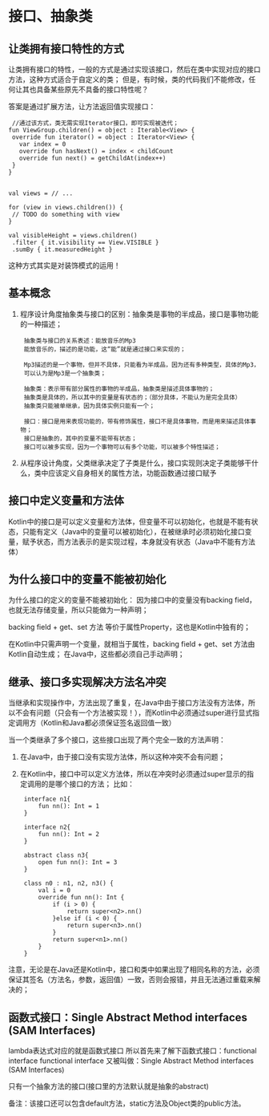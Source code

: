 # 接口、抽象类

## 让类拥有接口特性的方式

 让类拥有接口的特性，一般的方式是通过实现该接口，然后在类中实现对应的接口方法，这种方式适合于自定义的类；
 但是，有时候，类的代码我们不能修改，任何让其也具备某些原先不具备的接口特性呢？
 
 答案是通过扩展方法，让方法返回值实现接口：
 
     //通过该方式，类无需实现Iterator接口，即可实现被迭代；
    fun ViewGroup.children() = object : Iterable<View> {
     override fun iterator() = object : Iterator<View> {
       var index = 0
       override fun hasNext() = index < childCount
       override fun next() = getChildAt(index++)
     }
    }
    
    
    val views = // ...
    
    for (view in views.children()) {
     // TODO do something with view
    }
    
    val visibleHeight = views.children()
     .filter { it.visibility == View.VISIBLE }
     .sumBy { it.measuredHeight }

 这种方式其实是对装饰模式的运用！


## 基本概念

1. 程序设计角度抽象类与接口的区别：抽象类是事物的半成品，接口是事物功能的一种描述；

        抽象类与接口的关系表述：能放音乐的Mp3
        能放音乐的，描述的是功能，这“能”就是通过接口来实现的；
        
        Mp3描述的是一个事物，但并不具体，只能看为半成品，因为还有多种类型，具体的Mp3，
        可以认为是Mp3是一个抽象类；  
        
        抽象类：表示带有部分属性的事物的半成品，抽象类是描述具体事物的；
        抽象类是具体的，所以其中的变量是有状态的；（部分具体，不能认为是完全具体）
        抽象类只能被单继承，因为具体实例只能有一个；
        
        接口：接口是用来表现功能的，带有修饰属性，接口不是具体事物，而是用来描述具体事物；
        接口是抽象的，其中的变量不能带有状态；
        接口可以被多实现，因为一个事物可以有多个功能，可以被多个特性描述；
    
2. 从程序设计角度，父类继承决定了子类是什么，接口实现则决定子类能够干什么，类中应该定义自身相关的属性方法，功能函数通过接口赋予


 ## 接口中定义变量和方法体
 
Kotlin中的接口是可以定义变量和方法体，但变量不可以初始化，也就是不能有状态，只能有定义（Java中的变量可以被初始化），在被继承时必须初始化接口变量，赋予状态，而方法表示的是实现过程，本身就没有状态（Java中不能有方法体）

## 为什么接口中的变量不能被初始化
为什么接口的定义的变量不能被初始化：
因为接口中的变量没有backing field，也就无法存储变量，所以只能做为一种声明；

 backing field + get、set 方法 等价于属性Property，这也是Kotlin中独有的；
 
 在Kotlin中只需声明一个变量，就相当于属性，backing field + get、set 方法由Kotlin自动生成；
 在Java中，这些都必须自己手动声明；

## 继承、接口多实现解决方法名冲突

当继承和实现操作中，方法出现了重复，在Java中由于接口方法没有方法体，所以不会有问题（只会有一个方法被实现！），而Kotlin中必须通过super<T>进行显式指定调用方（Kotlin和Java都必须保证签名返回值一致）

当一个类继承了多个接口，这些接口出现了两个完全一致的方法声明：

1. 在Java中，由于接口没有实现方法体，所以这种冲突不会有问题；

2. 在Kotlin中，接口中可以定义方法体，所以在冲突时必须通过super<T>显示的指定调用的是哪个接口的方法；
比如：

        interface n1{
            fun nn(): Int = 1
        }
        
        interface n2{
            fun nn(): Int = 2
        }
        
        abstract class n3{
            open fun nn(): Int = 3
        }
        
        class n0 : n1, n2, n3() {
            val i = 0
            override fun nn(): Int {
                if (i > 0) {
                    return super<n2>.nn()
                }else if (i < 0) {
                    return super<n3>.nn()
                }
                return super<n1>.nn()
            }
        }


  注意，无论是在Java还是Kotlin中，接口和类中如果出现了相同名称的方法，必须保证其签名（方法名，参数，返回值）一致，否则会报错，并且无法通过重载来解决的；
  
  
## 函数式接口：Single Abstract Method interfaces (SAM Interfaces)

lambda表达式对应的就是函数式接口 
所以首先来了解下函数式接口：functional interface 
functional interface 又被叫做：Single Abstract Method interfaces (SAM Interfaces)

只有一个抽象方法的接口(接口里的方法默认就是抽象的abstract)

备注：该接口还可以包含default方法，static方法及Object类的public方法。

